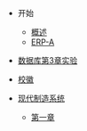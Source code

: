 - 开始

  - [概述](/README.md)
  - [ERP-A](/ERP_pruefeng.md)
- [数据库第3章实验](/EXP2345.md)
- [校徽](/校徽demo.md)
- [现代制造系统](/现代制造系统.md)
  - [第一章]()
